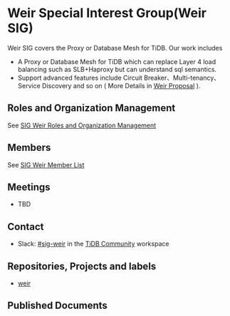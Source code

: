# Weir Special Interest Group(Weir SIG)

Weir SIG covers the Proxy or Database Mesh for TiDB. Our work includes

* A Proxy or Database Mesh for TiDB which can replace Layer 4 load balancing such as SLB+Haproxy but can understand sql semantics.
* Support advanced features include Circuit Breaker、Multi-tenancy、Service Discovery and so on ( More Details in [Weir Proposal](https://github.com/pingcap/community/issues/287) ).

## Roles and Organization Management

See [SIG Weir Roles and Organization Management](./roles-and-organization-management.md)

## Members

See [SIG Weir Member List](./member-list.md)

## Meetings

* TBD

## Contact

* Slack: [#sig-weir](https://slack.tidb.io/invite?team=tidb-community&channel=sig-weir&ref=community-sig) in the [TiDB Community](https://pingcap.com/tidbslack) workspace

## Repositories, Projects and labels

- [weir](https://github.com/pingcap-incubator/weir)

## Published Documents

